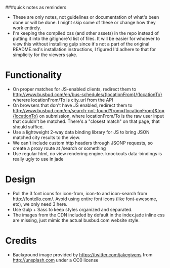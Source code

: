 ###quick notes as reminders

* These are only notes, not guidelines or documentation of what's been done or will be done. I might skip some of these or change how they work entirely.  
* I'm keeping the compiled css (and other assets) in the repo instead of putting it into the gitignore'd list of files. It will be easier for whoever to view this without installing gulp since it's not a part of the original README.md's installation instructions, I figured I'd adhere to that for simplicity for the viewers sake.

Functionality
=============

* On proper matches for JS-enabled clients, redirect them to http://www.busbud.com/en/bus-schedules/{locationFrom}/{locationTo} wherere locationFrom/To is city_url from the API  
* On browsers that don't have JS enabled, redirect them to http://www.busbud.com/en/search-not-found?from={locationFrom}&to={locationTo} on submission, where locationFrom/To is the raw user input that couldn't be matched. There's a "closest match" on that page, that should suffice.  
* Use a lightweight 2-way data binding library for JS to bring JSON matched city results to the view.  
* We can't include custom http headers through JSONP requests, so create a proxy route at /search or something
* Use regular html, no view rendering engine. knockouts data-bindings is really ugly to use in jade

Design
======

* Pull the 3 font icons for icon-from, icon-to and icon-search from http://fontello.com/. Avoid using entire font icons (like font-awesome, etc), we only need 3 here.  
* Use Gulp + Sass to keep styles organized and separated.  
* The images from the CDN included by default in the index.jade inline css are missing, just mimic the actual busbud.com website style.  

Credits
=======
* Background image provided by https://twitter.com/jakegivens from http://unsplash.com under a CC0 license